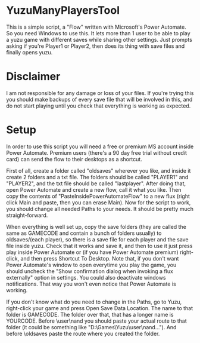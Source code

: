 # YuzuManyPlayersTool
This is a simple script, a "Flow" written with Microsoft's Power Automate. So you need Windows to use this.
It lets more than 1 user to be able to play a yuzu game with different saves while sharing other settings.
Just prompts asking if you're Player1 or Player2, then does its thing with save files and finally opens yuzu.

# Disclaimer
I am not responsible for any damage or loss of your files. If you're trying this you should make backups of every save file that will be involved in this, and do not start playing until you check that everything is working as expected. 

# Setup
In order to use this script you will need a free or premium MS account inside Power Automate. 
Premium users (there's a 90 day free trial without credit card) can send the flow to their desktops as a shortcut.

First of all, create a folder called "oldsaves" wherever you like, and inside it create 2 folders and a txt file. The folders should be called "PLAYER1" and "PLAYER2", and the txt file should be called "lastplayer". After doing that, open Power Automate and create a new flow, call it what you like. Then copy the contents of "PasteInsidePowerAutomateFlow" to a new flux (right click Main and paste, then you can erase Main). Now for the script to work, you should change all needed Paths to your needs. It should be pretty much straight-forward.

When everything is well set up, copy the save folders (they are called the same as GAMECODE and contain a bunch of folders usually) to oldsaves/(each player), so there is a save file for each player and the save file inside yuzu. Check that it works and save it, and then to use it just press play inside Power Automate or (if you have Power Automate premium) right-click, and then press Shortcut To Desktop. Note that, if you don't want Power Automate's window to open everytime you play the game, you should uncheck the "Show confirmation dialog when invoking a flux externally" option in settings. You could also deactivate windows notifications. That way you won't even notice that Power Automate is working.

If you don't know what do you need to change in the Paths, go to Yuzu, right-click your game and press Open Save Data Location. The name to that folder is GAMECODE. The folder over that, that has a longer name is YOURCODE. Before \\user\\nand you should paste your actual route to that folder (it could be something like "D:\\Games\\Yuzu\\user\\nand..."). And before \\oldsaves paste the route where you created the folder.
